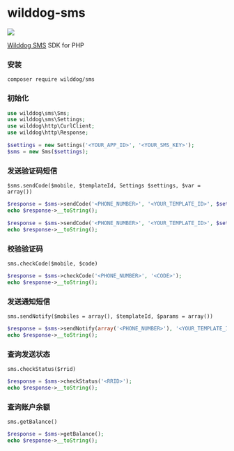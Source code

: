 # wilddog-sms

![](https://docs.wilddog.com/images/logo-d2df5d3b45.svg)

[Wilddog SMS](https://docs.wilddog.com/sms/index.html) SDK for PHP

### 安装
```
composer require wilddog/sms
```

### 初始化

```php
use wilddog\sms\Sms;
use wilddog\sms\Settings;
use wilddog\http\CurlClient;
use wilddog\http\Response;

$settings = new Settings('<YOUR_APP_ID>', '<YOUR_SMS_KEY>');
$sms = new Sms($settings);
```

### 发送验证码短信

`$sms.sendCode($mobile, $templateId, Settings $settings, $var = array())`

```php
$response = $sms->sendCode('<PHONE_NUMBER>', '<YOUR_TEMPLATE_ID>', $settings);
echo $response->__toString();

$response = $sms->sendCode('<PHONE_NUMBER>', '<YOUR_TEMPLATE_ID>', $settings, array('Var1', 'Var2'));
echo $response->__toString();
```

### 校验验证码

`sms.checkCode($mobile, $code)`


```php
$response = $sms->checkCode('<PHONE_NUMBER>', '<CODE>');
echo $response->__toString();
```

### 发送通知短信

`sms.sendNotify($mobiles = array(), $templateId, $params = array())`


```php
$response = $sms->sendNotify(array('<PHONE_NUMBER>'), '<YOUR_TEMPLATE_ID>', array('Var1', 'Var2'));
echo $response->__toString();
```

### 查询发送状态

`sms.checkStatus($rrid)`

```php
$response = $sms->checkStatus('<RRID>');
echo $response->__toString();
```

### 查询账户余额

`sms.getBalance()`

```php
$response = $sms->getBalance();
echo $response->__toString();
```
